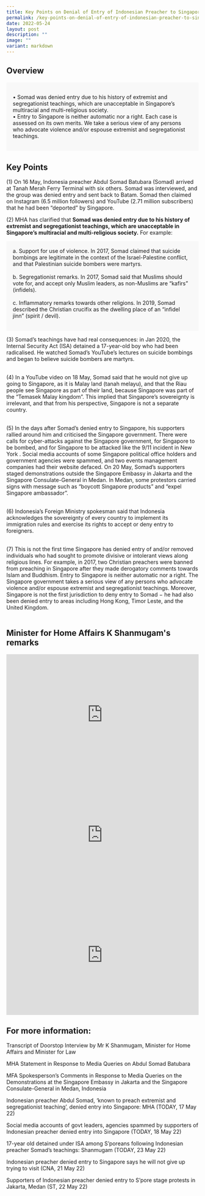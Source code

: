 ```yaml
---
title: Key Points on Denial of Entry of Indonesian Preacher to Singapore
permalink: /key-points-on-denial-of-entry-of-indonesian-preacher-to-singapore/
date: 2022-05-24
layout: post
description: ""
image: ""
variant: markdown
---
```

## Overview 

<div style="border:0px solid #0505f8;background-color:#f8f8f8;padding:1.2em;">
<p>
•	 Somad was denied entry due to his history of extremist and segregationist teachings, which are unacceptable in Singapore’s multiracial and multi-religious society.
<br>
•	Entry to Singapore is neither automatic nor a right. Each case is assessed on its own merits. We take a serious view of any persons who advocate violence and/or espouse extremist and segregationist teachings. </p></div> 

## Key Points

(1) On 16 May, Indonesia preacher Abdul Somad Batubara (Somad) arrived at Tanah Merah Ferry Terminal with six others. Somad was interviewed, and the group was denied entry and sent back to Batam. Somad then claimed on Instagram (6.5 million followers) and YouTube (2.71 million subscribers) that he had been “deported” by Singapore. 

(2) MHA has clarified that **Somad was denied entry due to his history of extremist and segregationist teachings, which are unacceptable in Singapore’s multiracial and multi-religious society.** For example: 
<div style="border:0px solid #0505f8;background-color:#f8f8f8;padding:1.2em;">
a.	Support for use of violence. In 2017, Somad claimed that suicide bombings are legitimate in the context of the Israel-Palestine conflict, and that Palestinian suicide bombers were martyrs. 
<br><br>
b.	Segregationist remarks. In 2017, Somad said that Muslims should vote for, and accept only Muslim leaders, as non-Muslims are “kafirs” (infidels).
<br><br>
c.	Inflammatory remarks towards other religions. In 2019, Somad described the Christian crucifix as the dwelling place of an “infidel jinn” (spirit / devil). 
<p></p></div> 

(3) Somad’s teachings have had real consequences: in Jan 2020, the Internal Security Act (ISA) detained a 17-year-old boy who had been radicalised. He watched Somad’s YouTube’s lectures on suicide bombings and began to believe suicide bombers are martyrs.  <br><br>

(4) In a YouTube video on 18 May, Somad said that he would not give up going to Singapore, as it is Malay land (tanah melayu), and that the Riau people see Singapore as part of their land, because Singapore was part of the “Temasek Malay kingdom”. This implied that Singapore’s sovereignty is irrelevant, and that from his perspective, Singapore is not a separate country. <br><br>

(5) In the days after Somad’s denied entry to Singapore, his supporters rallied around him and criticised the Singapore government. There were calls for cyber-attacks against the Singapore government, for Singapore to be bombed, and for Singapore to be attacked like the 9/11 incident in New York . Social media accounts of some Singapore political office holders and government agencies were spammed, and two events management companies had their website defaced. On 20 May, Somad’s supporters staged demonstrations outside the Singapore Embassy in Jakarta and the Singapore Consulate-General in Medan. In Medan, some protestors carried signs with message such as “boycott Singapore products” and “expel Singapore ambassador”. <br><br>

(6) Indonesia’s Foreign Ministry spokesman said that Indonesia acknowledges the sovereignty of every country to implement its immigration rules and exercise its rights to accept or deny entry to foreigners.  <br><br>

(7) This is not the first time Singapore has denied entry of and/or removed individuals who had sought to promote divisive or intolerant views along religious lines. For example, in 2017, two Christian preachers were banned from preaching in Singapore after they made derogatory comments towards Islam and Buddhism. Entry to Singapore is neither automatic nor a right. The Singapore government takes a serious view of any persons who advocate violence and/or espouse extremist and segregationist teachings. Moreover, Singapore is not the first jurisdiction to deny entry to Somad − he had also been denied entry to areas including Hong Kong, Timor Leste, and the United Kingdom. <br><br>

## Minister for Home Affairs K Shanmugam's remarks

<iframe width="100%" height="315" src="https://www.youtube.com/embed/UFy1PJnuCGk" title="YouTube video player" frameborder="0" allow="accelerometer; autoplay; clipboard-write; encrypted-media; gyroscope; picture-in-picture" allowfullscreen=""></iframe><br>

<iframe width="100%" height="315" src="https://www.youtube.com/embed/WkIHEJ5Wvew" title="YouTube video player" frameborder="0" allow="accelerometer; autoplay; clipboard-write; encrypted-media; gyroscope; picture-in-picture" allowfullscreen=""></iframe><br>

<iframe width="100%" height="315" src="https://www.youtube.com/embed/C5U-bPhlPks" title="YouTube video player" frameborder="0" allow="accelerometer; autoplay; clipboard-write; encrypted-media; gyroscope; picture-in-picture" allowfullscreen=""></iframe><br>

## For more information: 

Transcript of Doorstop Interview by Mr K Shanmugam, Minister for Home Affairs and Minister for Law 

MHA Statement in Response to Media Queries on Abdul Somad Batubara 

MFA Spokesperson’s Comments in Response to Media Queries on the Demonstrations at the Singapore Embassy in Jakarta and the Singapore Consulate-General in Medan, Indonesia 

Indonesian preacher Abdul Somad, ‘known to preach extremist and segregationist teaching’, denied entry into Singapore: MHA (TODAY, 17 May 22) 

Social media accounts of govt leaders, agencies spammed by supporters of Indonesian preacher denied entry into Singapore (TODAY, 18 May 22) 

17-year old detained under ISA among S’poreans following Indonesian preacher Somad’s teachings: Shanmugam (TODAY, 23 May 22) 

Indonesian preacher denied entry to Singapore says he will not give up trying to visit (CNA, 21 May 22) 

Supporters of Indonesian preacher denied entry to S’pore stage protests in Jakarta, Medan (ST, 22 May 22)
